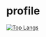 # profile

[![Top Langs](https://github-readme-stats.vercel.app/api/top-langs/?username=chongrufan123&layout=compact&hide=Elisp)](https://github.com/anuraghazra/github-readme-stats)
